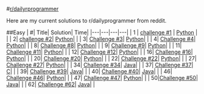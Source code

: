 #[r/dailyrprogrammer](https://www.reddit.com/r/dailyprogrammer)

Here are my current solutions to r/dailyprogrammer from reddit.

##Easy
| #| Title| Solution| Time|
|---|---|---|---|
| 1 | [challenge #1](https://www.reddit.com/r/dailyprogrammer/comments/pih8x/easy_challenge_1/)  | [Python](https://github.com/joshvocal/dailyprogrammer/blob/master/Easy/Python/challenge1.py)   |   |
| 2| [challenge #2](https://www.reddit.com/r/dailyprogrammer/comments/pjbj8/easy_challenge_2/)| [Python](https://github.com/joshvocal/dailyprogrammer/blob/master/Easy/Python/challenge2.py)|   |
| 3| [Challenge #3](https://www.reddit.com/r/dailyprogrammer/comments/pkw2m/2112012_challenge_3_easy/)| [Python](https://github.com/joshvocal/dailyprogrammer/blob/master/Easy/Python/challenge3.py)|   |
| 4| [Challenge #4](https://www.reddit.com/r/dailyprogrammer/comments/pm6oj/2122012_challenge_4_easy/)| [Python](https://github.com/joshvocal/dailyprogrammer/blob/master/Easy/Python/challenge4.py)|   |
| 8| [Challenge #8](https://www.reddit.com/r/dailyprogrammer/comments/pserp/2162012_challenge_8_easy/)| [Python](https://github.com/joshvocal/dailyprogrammer/blob/master/Easy/Python/challenge8.py)| |
| 9| [Challenge #9](https://www.reddit.com/r/dailyprogrammer/comments/pu1rf/2172012_challenge_9_easy/)| [Python](https://github.com/joshvocal/dailyprogrammer/blob/master/Easy/Python/challenge9.py)| |
| 11| [Challenge #11](https://www.reddit.com/r/dailyprogrammer/comments/pwons/2192012_challenge_11_easy/)| [Python](https://github.com/joshvocal/dailyprogrammer/blob/master/Easy/Python/challenge11.py)|   |
| 12| [Challenge #12](https://www.reddit.com/r/dailyprogrammer/comments/pxs2x/2202012_challenge_12_easy/)| [Python](https://github.com/joshvocal/dailyprogrammer/blob/master/Easy/Python/challenge12.py)|   |
| 16| [Challenge #16](https://www.reddit.com/r/dailyprogrammer/comments/q8aom/2272012_challenge_16_easy/)| [Python](https://github.com/joshvocal/dailyprogrammer/blob/master/Easy/Python/challenge16.py)|   |
| 20| [Challenge #20](https://www.reddit.com/r/dailyprogrammer/comments/qnkro/382012_challenge_20_easy/)| [Python](https://github.com/joshvocal/dailyprogrammer/blob/master/Easy/Python/challenge20.py)|   |
| 22| [Challenge #22](https://www.reddit.com/r/dailyprogrammer/comments/qr0hg/3102012_challenge_22_easy/)| [Python](https://github.com/joshvocal/dailyprogrammer/blob/master/Easy/Python/challenge22.py)|   |
| 27| [Challenge #27](https://www.reddit.com/r/dailyprogrammer/comments/r0r3h/3172012_challenge_27_easy/)| [Python](https://github.com/joshvocal/dailyprogrammer/blob/master/Easy/Python/challenge27.py)|   |
| 34| [Challenge #34](https://www.reddit.com/r/dailyprogrammer/comments/rmmn8/3312012_challenge_34_easy/)| [Java](https://github.com/joshvocal/dailyprogrammer/blob/master/Easy/Java/challenge34.java)|   |
| 37| [Challenge #37](https://www.reddit.com/r/dailyprogrammer/comments/rzdwq/482012_challenge_37_easy/)| [C](https://github.com/joshvocal/dailyprogrammer/blob/master/Easy/C/challenge37.c)|   |
| 39| [Challenge #39](https://www.reddit.com/r/dailyprogrammer/comments/s6bas/4122012_challenge_39_easy/)| [Java](https://github.com/joshvocal/dailyprogrammer/blob/master/Easy/Java/challenge39.java)|   |
| 40| [Challenge #40](https://www.reddit.com/r/dailyprogrammer/comments/schtf/4162012_challenge_40_easy/)| [Java](https://github.com/joshvocal/dailyprogrammer/blob/master/Easy/Java/challenge40.java)|   |
| 46| [Challenge #46](https://www.reddit.com/r/dailyprogrammer/comments/szz5y/4302012_challenge_46_easy/)| [Python](https://github.com/joshvocal/dailyprogrammer/blob/master/Easy/Python/challenge46.py)|   |
| 47| [Challenge #47](https://www.reddit.com/r/dailyprogrammer/comments/t33vi/522012_challenge_47_easy/)| [Python](https://github.com/joshvocal/dailyprogrammer/blob/master/Easy/Python/challenge47.py)|   |
| 50|[Challenge #50](https://www.reddit.com/r/dailyprogrammer/comments/teua8/592012_challenge_50_easy/)| [Java](https://github.com/joshvocal/dailyprogrammer/blob/master/Easy/Java/challenge50.java)| |
| 62| [Challenge #62](https://www.reddit.com/r/dailyprogrammer/comments/urqcx/682012_challenge_62_easy/)| [Java](https://github.com/joshvocal/dailyprogrammer/blob/master/Easy/Java/challenge62.java)|   |
